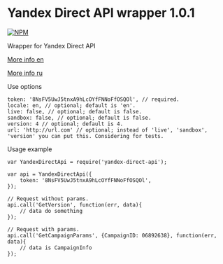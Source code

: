 Yandex Direct API wrapper 1.0.1
====================

[![NPM](https://nodei.co/npm/yandex-direct-api.png?stars&downloads)](https://nodei.co/npm/yandex-direct-api/)

Wrapper for Yandex Direct API

[More info en](https://tech.yandex.com/direct/)

[More info ru](https://tech.yandex.ru/direct/)

Use options
```
token: '8NsFV5UwJ5tnxA9hLcOYfFNNoFfOSQOl', // required.
locale: en, // optional; default is 'en'.
live: false, // optional; default is false.
sandbox: false, // optional; default is false.
version: 4 // optional; default is 4.
url: 'http://url.com' // optional; instead of 'live', 'sandbox', 'version' you can put this. Considering for tests.

```

Usage example
```
var YandexDirectApi = require('yandex-direct-api');

var api = YandexDirectApi({
    token: '8NsFV5UwJ5tnxA9hLcOYfFNNoFfOSQOl',
});

// Request without params.
api.call('GetVersion', function(err, data){
    // data do something
});

// Request with params.
api.call('GetCampaignParams', {CampaignID: 06892638}, function(err, data){
    // data is CampaignInfo
});
```